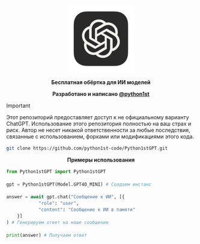 <p align="center">
  <img width="180" src="./public/ChatGPT.png" alt="ChatGPT">
  <p align="center"><b>Бесплатная обёртка для ИИ моделей</b></p>
</p>

<p align="center"><strong>Разработано и написано <a href="https://github.com/python1st-code">@python1st</a></strong></p>

<div id="top"></div>

> [!IMPORTANT]
> Этот репозиторий предоставляет доступ к не официальному варианту ChatGPT. Использование этого репозитория полностью на ваш страх и риск. Автор не несет никакой ответственности за любые последствия, связанные с использованием, форками или модификациями этого кода.

```sh
git clone https://github.com/python1st-code/Python1stGPT.git
```

<p align="center"><strong>Примеры использования</strong></p>

```python
from Python1stGPT import Python1stGPT

gpt = Python1stGPT(Model.GPT4O_MINI) # Создаем инстанс

answer = await gpt.chat("Сообщение к ИИ", [{
            "role": "user",
            "content": "Сообщение к ИИ в памяти"
    }]
) # Генерируем ответ на наше сообщение

print(answer) # Получаем ответ
```

